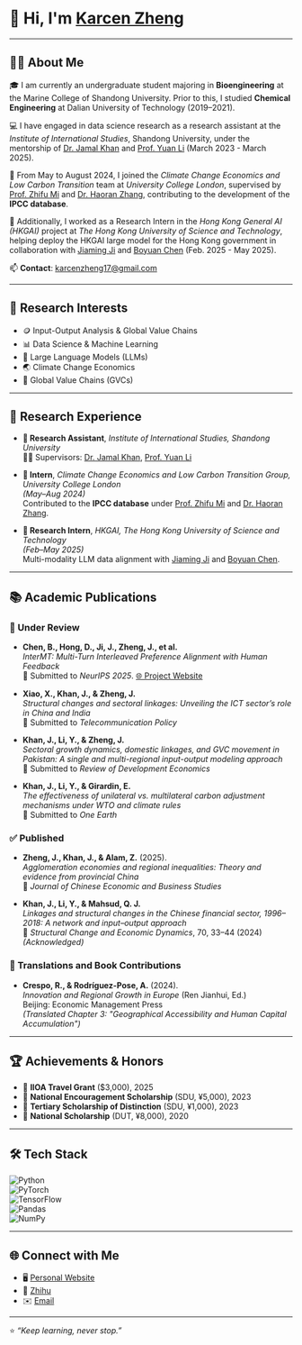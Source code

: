 # 👋 Hi, I'm [Karcen Zheng](https://karcen.github.io/zhengjiacheng.github.io/)

---

## 🧑‍🎓 About Me

🎓 I am currently an undergraduate student majoring in **Bioengineering** at the Marine College of Shandong University. Prior to this, I studied **Chemical Engineering** at Dalian University of Technology (2019–2021).  

💻 I have engaged in data science research as a research assistant at the *Institute of International Studies*, Shandong University, under the mentorship of [Dr. Jamal Khan](https://iis.wh.sdu.edu.cn/info/1216/2395.htm) and [Prof. Yuan Li](https://esnea.wh.sdu.edu.cn/info/1024/1208.htm) (March 2023 - March 2025).  

🌱 From May to August 2024, I joined the *Climate Change Economics and Low Carbon Transition* team at *University College London*, supervised by [Prof. Zhifu Mi](https://www.ucl.ac.uk/bartlett/construction/people/dr-zhifu-mi) and [Dr. Haoran Zhang](https://orcid.org/0000-0002-8751-5407), contributing to the development of the **IPCC database**.  

🤖 Additionally, I worked as a Research Intern in the *Hong Kong General AI (HKGAI)* project at *The Hong Kong University of Science and Technology*, helping deploy the HKGAI large model for the Hong Kong government in collaboration with [Jiaming Ji](https://jijiaming.com/) and [Boyuan Chen](https://cby-pku.github.io/) (Feb. 2025 - May 2025).  

📫 **Contact**: [karcenzheng17@gmail.com](mailto:karcenzheng17@gmail.com)

---

## 🔬 Research Interests

- 🪙 Input-Output Analysis & Global Value Chains
- 📊 Data Science & Machine Learning
- 🧠 Large Language Models (LLMs)
- 🌏 Climate Change Economics
- 🔗 Global Value Chains (GVCs)

---

## 🧪 Research Experience

- **🔬 Research Assistant**, *Institute of International Studies, Shandong University*  
  🧑‍🏫 Supervisors: [Dr. Jamal Khan](https://iis.wh.sdu.edu.cn/info/1216/2395.htm), [Prof. Yuan Li](https://esnea.wh.sdu.edu.cn/info/1024/1208.htm)

- **🌱 Intern**, *Climate Change Economics and Low Carbon Transition Group, University College London*  
  *(May–Aug 2024)*  
  Contributed to the **IPCC database** under [Prof. Zhifu Mi](https://www.ucl.ac.uk/bartlett/construction/people/dr-zhifu-mi) and [Dr. Haoran Zhang](https://orcid.org/0000-0002-8751-5407).

- **🤖 Research Intern**, *HKGAI, The Hong Kong University of Science and Technology*  
  *(Feb–May 2025)*  
  Multi-modality LLM data alignment with [Jiaming Ji](https://jijiaming.com/) and [Boyuan Chen](https://cby-pku.github.io/).

---

## 📚 Academic Publications

### 📝 Under Review

- **Chen, B., Hong, D., Ji, J., Zheng, J., et al.**  
  *InterMT: Multi-Turn Interleaved Preference Alignment with Human Feedback*  
  🔗 Submitted to *NeurIPS 2025*. [🌐 Project Website](https://pku-intermt.github.io)

- **Xiao, X., Khan, J., & Zheng, J.**  
  *Structural changes and sectoral linkages: Unveiling the ICT sector’s role in China and India*  
  📝 Submitted to *Telecommunication Policy*

- **Khan, J., Li, Y., & Zheng, J.**  
  *Sectoral growth dynamics, domestic linkages, and GVC movement in Pakistan: A single and multi-regional input-output modeling approach*  
  📝 Submitted to *Review of Development Economics*

- **Khan, J., Li, Y., & Girardin, E.**  
  *The effectiveness of unilateral vs. multilateral carbon adjustment mechanisms under WTO and climate rules*  
  📝 Submitted to *One Earth*  

### ✅ Published

- **Zheng, J., Khan, J., & Alam, Z.** (2025).  
  *Agglomeration economies and regional inequalities: Theory and evidence from provincial China*  
  📝 *Journal of Chinese Economic and Business Studies*

- **Khan, J., Li, Y., & Mahsud, Q. J.**  
  *Linkages and structural changes in the Chinese financial sector, 1996–2018: A network and input–output approach*  
  📖 *Structural Change and Economic Dynamics*, 70, 33–44 (2024)  
  *(Acknowledged)*  

### 📖 Translations and Book Contributions

- **Crespo, R., & Rodríguez-Pose, A.** (2024).  
  *Innovation and Regional Growth in Europe* (Ren Jianhui, Ed.)  
  Beijing: Economic Management Press  
  *(Translated Chapter 3: "Geographical Accessibility and Human Capital Accumulation")*

---

## 🏆 Achievements & Honors

- 🥇 **IIOA Travel Grant** ($3,000), 2025  
- 🥈 **National Encouragement Scholarship** (SDU, ¥5,000), 2023  
- 🥉 **Tertiary Scholarship of Distinction** (SDU, ¥1,000), 2023  
- 🏅 **National Scholarship** (DUT, ¥8,000), 2020  

---

## 🛠️ Tech Stack

![Python](https://img.shields.io/badge/-Python-black?style=flat-square&logo=python)  
![PyTorch](https://img.shields.io/badge/-PyTorch-black?style=flat-square&logo=pytorch)  
![TensorFlow](https://img.shields.io/badge/-TensorFlow-black?style=flat-square&logo=tensorflow)  
![Pandas](https://img.shields.io/badge/-Pandas-black?style=flat-square&logo=pandas)  
![NumPy](https://img.shields.io/badge/-NumPy-black?style=flat-square&logo=numpy)  

---

## 🌐 Connect with Me

- 🖥️ [Personal Website](https://karcen.github.io/zhengjiacheng.github.io/)  
- 📝 [Zhihu](https://www.zhihu.com/people/karcenzheng)  
- ✉️ [Email](mailto:karcenzheng17@gmail.com)

---

⭐ *“Keep learning, never stop.”*
